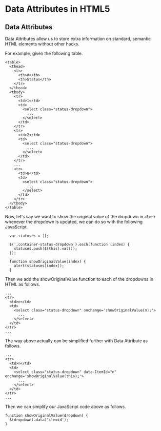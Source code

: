 # Data Attributes in HTML5

## Data Attributes
Data Attributes allow us to store extra information on standard, semantic HTML elements without other hacks.

For example, given the following table.
```
<table>
  <thead>
    <tr>
      <th>#</th>
      <th>Status</th>
    </tr>
  </thead>
  <tbody>
    <tr>
      <td>1</td>  
      <td>
        <select class="status-dropdown">
          ...
        </select>
      </td>
    </tr>
    <tr>
      <td>2</td>  
      <td>
        <select class="status-dropdown">
          ...
        </select>
      </td>
    </tr>
    ...
    <tr>
      <td>n</td>  
      <td>
        <select class="status-dropdown">
          ...
        </select>
      </td>
    </tr>
  </tbody>
</table>
```

Now, let's say we want to show the original value of the dropdown in `alert` whenever the dropdown is updated, we can do so with the following JavaScript.

```
  var statuses = [];
  
  $('.container-status-dropdown').each(function (index) {
    statuses.push($(this).val());
  });
  
  function showOriginalValue(index) {
    alert(statuses[index]);
  }
```

Then we add the showOriginalValue function to each of the dropdowns in HTML as follows.
```
...
<tr>
  <td>n</td>  
  <td>
    <select class="status-dropdown" onchange='showOriginalValue(n);'>
      ...
    </select>
  </td>
</tr>
...
```

The way above actually can be simplified further with Data Attribute as follows.
```
...
<tr>
  <td>n</td>  
  <td>
    <select class="status-dropdown" data-ItemId="n" onchange='showOriginalValue(this);'>
      ...
    </select>
  </td>
</tr>
...
```
Then we can simplify our JavaScript code above as follows.
```  
function showOriginalValue(dropdown) {
  $(dropdown).data('itemid');
}
```
